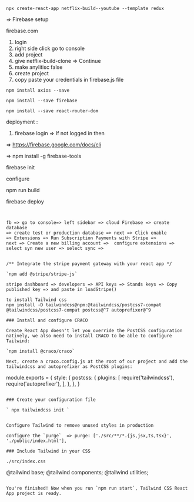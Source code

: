 
`npx create-react-app netflix-build--youtube --template redux`

=> Firebase setup 

firebase.com 

1. login 
2. right side click go to console 
3. add project 
4. give netflix-build-clone => Continue
5. make anylitisc false 
6. create project
7. copy paste your credentials in firebase.js file 

```
npm install axios --save

npm install --save firebase

npm install --save react-router-dom

```


deployment : 

1. firebase login => 
If not logged in then 

=> https://firebase.google.com/docs/cli

=> npm install -g firebase-tools

firebase init

configure 

npm run build 

firebase deploy
```


fb => go to console=> left sidebar => cloud Firebase => create database 
=> create test or production database => next => Click enable 
=> Extensions => Run Subscription Payments with Stripe => 
next => Create a new billing account =>  configure extensions => select syn new user => select sync => 


/** Integrate the stripe payment gateway with your react app */

`npm add @stripe/stripe-js`

stripe dashboard => developers => API keys => Stands keys => Copy published key => and paste in loadStripe()

to install Tailwind css 
npm install -D tailwindcss@npm:@tailwindcss/postcss7-compat @tailwindcss/postcss7-compat postcss@^7 autoprefixer@^9

### Install and configure CRACO

Create React App doesn't let you override the PostCSS configuration natively, we also need to install CRACO to be able to configure Tailwind: 

`npm install @craco/craco`

Next, create a craco.config.js at the root of our project and add the tailwindcss and autoprefixer as PostCSS plugins:

```
module.exports = {
  style: {
    postcss: {
      plugins: [
        require('tailwindcss'),
        require('autoprefixer'),
      ],
    },
  },
}
```

### Create your configuration file

` npx tailwindcss init `


Configure Tailwind to remove unused styles in production

configure the `purge`  => purge: ['./src/**/*.{js,jsx,ts,tsx}', './public/index.html'],

### Include Tailwind in your CSS

./src/index.css

```
@tailwind base;
@tailwind components;
@tailwind utilities;

```

You're finished! Now when you run `npm run start`, Tailwind CSS React App project is ready.


